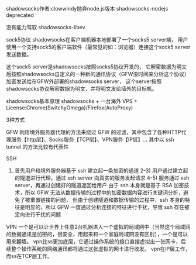 shadowsocks作者:clowwindy抛弃node.js版本
shadowsocks-nodejs deprecated

没有能力驾驭
shadowsocks-libev

sock5协议
shadowsocks在客户端机器本地部署了一个socks5 server端，
用户使用一个支持sock5的客户端软件（最常见的如：浏览器）连接这个sock5 server发送数据。

这个sock5 server是shadowsocks按照socks5协议开发的，
它解密数据为明文后按照shadowsocks自定义的一种新的通讯协议（GFW没时间来分析这个协议）加密发送给在GFW外部署的shadowsocks server，
这个server按照shadowsocks协议解密数据为明文，并将明文发给墙外的目标机。



shadowsocks基本原理
shadowsocks + 一台海外 VPS + License:Chrome(SwitchyOmega)/Firefox(AutoProxy)







3种方式

GFW
利用境外服务器代理的方法来绕过 GFW 的过滤，其中包含了各种HTTP代理服务【http层】、Socks服务【TCP层】、VPN服务【IP层】… 其中以 ssh tunnel 的方法比较有代表性

SSH
1) 首先用户和境外服务器基于 ssh 建立起一条加密的通道
2-3) 用户通过建立起的隧道进行代理，通过 ssh server 向真实的服务发起请求
4-5) 服务通过 ssh server，再通过创建好的隧道返回给用户
由于 ssh 本身就是基于 RSA 加密技术，所以 GFW 无法从数据传输的过程中的加密数据内容进行关键词分析，避免了被重置链接的问题，
但由于创建隧道和数据传输的过程中，ssh 本身的特征是明显的，所以 GFW 一度通过分析连接的特征进行干扰，导致 ssh 存在被定向进行干扰的问题

VPN
一个是可以让世界上任意2台机器进入一个虚拟的局域网中（当然这个局域网的数据通讯是加密的，很安全，用起来和一个家庭局域网没有区别），一个是可以用来翻墙。
vpn比ss更加底层，它通过操作系统的接口直接虚拟出一张网卡，后续整个操作系统的网络通讯都将通过这张虚拟的网卡进行收发。
vpn在IP层工作，而ss在TCP层工作。

